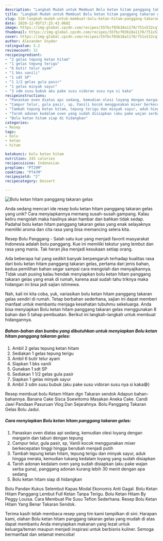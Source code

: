 ```yaml
---
description: "Langkah Mudah untuk Membuat Bolu ketan hitam panggang takaran gelas, Enak Banget"
title: "Langkah Mudah untuk Membuat Bolu ketan hitam panggang takaran gelas, Enak Banget"
slug: 510-langkah-mudah-untuk-membuat-bolu-ketan-hitam-panggang-takaran-gelas-enak-banget
date: 2020-12-05T17:25:43.068Z
image: https://img-global.cpcdn.com/recipes/55fbcf03b18a1170/751x532cq70/bolu-ketan-hitam-panggang-takaran-gelas-foto-resep-utama.jpg
thumbnail: https://img-global.cpcdn.com/recipes/55fbcf03b18a1170/751x532cq70/bolu-ketan-hitam-panggang-takaran-gelas-foto-resep-utama.jpg
cover: https://img-global.cpcdn.com/recipes/55fbcf03b18a1170/751x532cq70/bolu-ketan-hitam-panggang-takaran-gelas-foto-resep-utama.jpg
author: Alexander Snyder
ratingvalue: 3.2
reviewcount: 12
recipeingredient:
- "2 gelas tepung ketan hitam"
- "1 gelas tepung terigu"
- "6 butir telur ayam"
- "1 bks vanili"
- "1 sdt SP"
- "1 1/2 gelas gula pasir"
- "1 gelas minyak sayur"
- "3 sdm susu bubuk aku pake susu vidoran susu nya si kaka"
recipeinstructions:
- "Panaskan oven diatas api sedang, kemudian olesi loyang dengan margarin dan taburi dengan tepung"
- "Campur telur, gula pasir, sp, Vanili kocok menggunakan mixer berkecepatan tinggi hingga berubah menjadi putih"
- "Tambah tepung ketan hitam, tepung terigu dan minyak sayur, aduk hingga merata, kemudian tukang kedalam loyang yang sudah disiapkan"
- "Taroh adonan kedalam oven yang sudah disiapkan (aku pake wajan serba guna), panggang adonan kurang lebih 30 menit dengan apa sedang"
- "Bolu ketan hitam siap di hidangkan"
categories:
- Resep
tags:
- bolu
- ketan
- hitam

katakunci: bolu ketan hitam 
nutrition: 243 calories
recipecuisine: Indonesian
preptime: "PT29M"
cooktime: "PT47M"
recipeyield: "2"
recipecategory: Dessert

---
```



![Bolu ketan hitam panggang takaran gelas](https://img-global.cpcdn.com/recipes/55fbcf03b18a1170/751x532cq70/bolu-ketan-hitam-panggang-takaran-gelas-foto-resep-utama.jpg)

Anda sedang mencari ide resep bolu ketan hitam panggang takaran gelas yang unik? Cara menyiapkannya memang susah-susah gampang. Kalau keliru mengolah maka hasilnya akan hambar dan bahkan tidak sedap. Padahal bolu ketan hitam panggang takaran gelas yang enak selayaknya memiliki aroma dan cita rasa yang bisa memancing selera kita.

Resep Bolu Panggang - Salah satu kue yang menjadi favorit masyarakat Indonesia adalah bolu panggang. Kue ini memiliki tekstur yang lembut dan rasa yang manis. Tak heran jika menjadi kesukaan setiap orang.

Ada beberapa hal yang sedikit banyak berpengaruh terhadap kualitas rasa dari bolu ketan hitam panggang takaran gelas, pertama dari jenis bahan, kedua pemilihan bahan segar sampai cara mengolah dan menyajikannya. Tidak usah pusing kalau hendak menyiapkan bolu ketan hitam panggang takaran gelas yang enak di rumah, karena asal sudah tahu triknya maka hidangan ini bisa jadi sajian istimewa.


Nah, kali ini kita coba, yuk, variasikan bolu ketan hitam panggang takaran gelas sendiri di rumah. Tetap berbahan sederhana, sajian ini dapat memberi manfaat untuk membantu menjaga kesehatan tubuhmu sekeluarga. Anda bisa menyiapkan Bolu ketan hitam panggang takaran gelas menggunakan 8 bahan dan 5 tahap pembuatan. Berikut ini langkah-langkah untuk membuat hidangannya.

<!--inarticleads1-->

##### Bahan-bahan dan bumbu yang dibutuhkan untuk menyiapkan Bolu ketan hitam panggang takaran gelas:

1. Ambil 2 gelas tepung ketan hitam
1. Sediakan 1 gelas tepung terigu
1. Ambil 6 butir telur ayam
1. Siapkan 1 bks vanili
1. Gunakan 1 sdt SP
1. Sediakan 1 1/2 gelas gula pasir
1. Siapkan 1 gelas minyak sayur
1. Ambil 3 sdm susu bubuk (aku pake susu vidoran susu nya si kaka😅)


Resep membuat bolu Ketam Hitam dgn Takaran sendok Adapun bahan-bahannya. Banana Cake Sisca Soewitomo Masakan Aneka Cake. Candi Jawi Pandaan Pasuruan Vlog Dan Sejarahnya. Bolu Panggang Takaran Gelas Bolu Jadul. 

<!--inarticleads2-->

##### Cara menyiapkan Bolu ketan hitam panggang takaran gelas:

1. Panaskan oven diatas api sedang, kemudian olesi loyang dengan margarin dan taburi dengan tepung
1. Campur telur, gula pasir, sp, Vanili kocok menggunakan mixer berkecepatan tinggi hingga berubah menjadi putih
1. Tambah tepung ketan hitam, tepung terigu dan minyak sayur, aduk hingga merata, kemudian tukang kedalam loyang yang sudah disiapkan
1. Taroh adonan kedalam oven yang sudah disiapkan (aku pake wajan serba guna), panggang adonan kurang lebih 30 menit dengan apa sedang
1. Bolu ketan hitam siap di hidangkan


Bolu Pandan Kukus Selembut Kapas Modal Ekonomis Anti Gagal. Bolu Ketan Hitam Panggang Lembut Full Ketan Tanpa Terigu. Bolu Ketan Hitam By Peggy Louisa. Cara Membuat Pie Susu Teflon Sederhana. Resep Bolu Ketan Hitam Yang Benar Takaran Sendok. 

Terima kasih telah membaca resep yang tim kami tampilkan di sini. Harapan kami, olahan Bolu ketan hitam panggang takaran gelas yang mudah di atas dapat membantu Anda menyiapkan makanan yang lezat untuk keluarga/teman maupun menjadi inspirasi untuk berbisnis kuliner. Semoga bermanfaat dan selamat mencoba!
